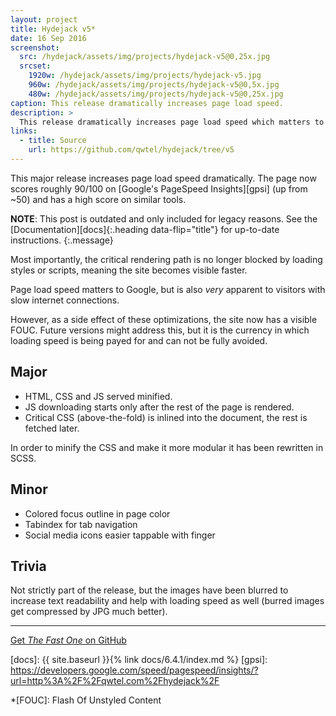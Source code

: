 ```yaml
---
layout: project
title: Hydejack v5*
date: 16 Sep 2016
screenshot:
  src: /hydejack/assets/img/projects/hydejack-v5@0,25x.jpg
  srcset:
    1920w: /hydejack/assets/img/projects/hydejack-v5.jpg
    960w: /hydejack/assets/img/projects/hydejack-v5@0,5x.jpg
    480w: /hydejack/assets/img/projects/hydejack-v5@0,25x.jpg
caption: This release dramatically increases page load speed.
description: >
  This release dramatically increases page load speed which matters to Google and visitors with slow connections alike.
links:
  - title: Source
    url: https://github.com/qwtel/hydejack/tree/v5
---
```


This major release increases page load speed dramatically.
The page now scores roughly 90/100 on [Google's PageSpeed Insights][gpsi] (up from ~50) and
has a high score on similar tools.

**NOTE**: This post is outdated and only included for legacy reasons.
See the [Documentation][docs]{:.heading data-flip="title"} for up-to-date instructions.
{:.message}

Most importantly, the critical rendering path is no longer blocked by loading styles or scripts,
meaning the site becomes visible faster.

Page load speed matters to Google, but is also *very* apparent to visitors with slow internet connections.

However, as a side effect of these optimizations, the site now has a visible FOUC.
Future versions might address this,
but it is the currency in which loading speed is being payed for and can not be fully avoided.

## Major

* HTML, CSS and JS served minified.
* JS downloading starts only after the rest of the page is rendered.
* Critical CSS (above-the-fold) is inlined into the document, the rest is fetched later.

In order to minify the CSS and make it more modular it has been rewritten in SCSS.


## Minor

* Colored focus outline in page color
* Tabindex for tab navigation
* Social media icons easier tappable with finger

## Trivia

Not strictly part of the release, but the images have been blurred to increase text readability and
help with loading speed as well (burred images get compressed by JPG much better).

***

[Get *The Fast One* on GitHub](https://github.com/qwtel/hydejack/releases/tag/v5.0.0)

[docs]: {{ site.baseurl }}{% link docs/6.4.1/index.md %}
[gpsi]: https://developers.google.com/speed/pagespeed/insights/?url=http%3A%2F%2Fqwtel.com%2Fhydejack%2F

*[FOUC]: Flash Of Unstyled Content
